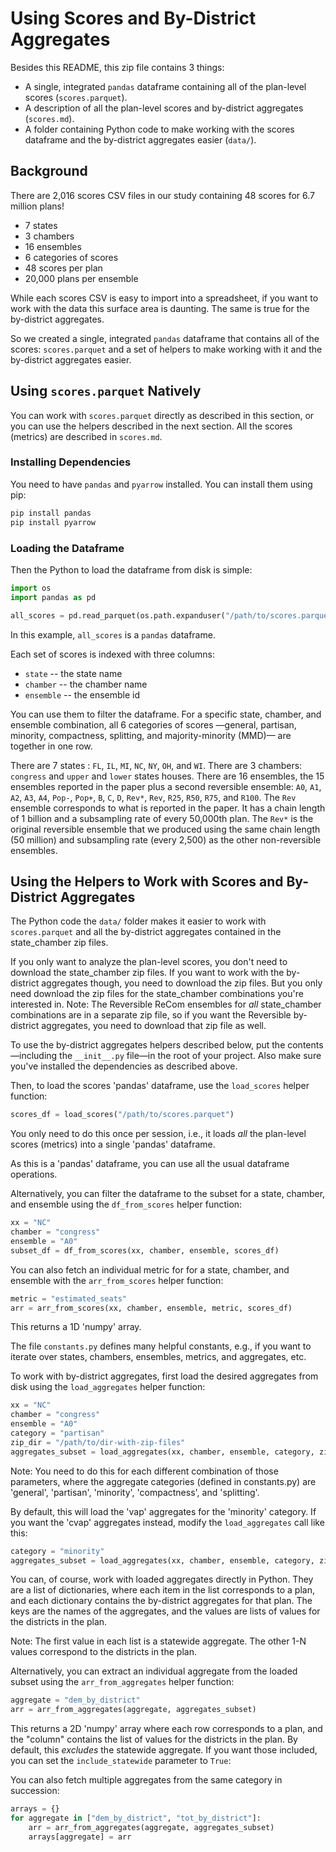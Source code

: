 # Using Scores and By-District Aggregates

Besides this README, this zip file contains 3 things:

-   A single, integrated `pandas` dataframe containing all of the plan-level scores (`scores.parquet`).
-   A description of all the plan-level scores and by-district aggregates (`scores.md`).
-   A folder containing Python code to make working with the scores dataframe and 
    the by-district aggregates easier (`data/`).

## Background

There are 2,016 scores CSV files in our study containing 48 scores for 6.7 million plans!

- 7 states
- 3 chambers
- 16 ensembles  
- 6 categories of scores 
- 48 scores per plan
- 20,000 plans per ensemble

While each scores CSV is easy to import into a spreadsheet, if you want to work with the data
this surface area is daunting. The same is true for the by-district aggregates.

So we created a single, integrated `pandas` dataframe that contains all of the scores: `scores.parquet` and
a set of helpers to make working with it and the by-district aggregates easier.

## Using `scores.parquet` Natively

You can work with `scores.parquet` directly as described in this section, or
you can use the helpers described in the next section.
All the scores (metrics) are described in `scores.md`.

### Installing Dependencies

You need to have `pandas` and `pyarrow` installed. You can install them using pip:

```bash
pip install pandas
pip install pyarrow
```

### Loading the Dataframe

Then the Python to load the dataframe from disk is simple:

```python
import os
import pandas as pd

all_scores = pd.read_parquet(os.path.expanduser("/path/to/scores.parquet"))
```

In this example, `all_scores` is a `pandas` dataframe.

Each set of scores is indexed with three columns:

- `state` -- the state name
- `chamber` -- the chamber name
- `ensemble` -- the ensemble id

You can use them to filter the dataframe.
For a specific state, chamber, and ensemble combination, all 6 categories of scores 
&mdash;general, partisan, minority, compactness, splitting, and majority-minority (MMD)&mdash;
are together in one row.

There are 7 states : `FL`, `IL`, `MI`, `NC`, `NY`, `OH`, and `WI`.
There are 3 chambers: `congress` and `upper` and `lower` states houses.
There are 16 ensembles, the 15 ensembles reported in the paper plus a second reversible ensemble:
`A0`, `A1`, `A2`, `A3`, `A4`, `Pop-`, `Pop+`, `B`, `C`, `D`, `Rev*`, `Rev`, `R25`, `R50`, `R75`, and `R100`.
The `Rev` ensemble corresponds to what is reported in the paper.
It has a chain length of 1 billion and a subsampling rate of every 50,000th plan.
The `Rev*` is the original reversible ensemble that we produced using the same chain length (50 million) 
and subsampling rate (every 2,500) as the other non-reversible ensembles.

## Using the Helpers to Work with Scores and By-District Aggregates

The Python code the `data/` folder makes it easier to work with `scores.parquet` and 
all the by-district aggregates contained in the state_chamber zip files. 

If you only want to analyze the plan-level scores, you don't need to download the state_chamber zip files.
If you want to work with the by-district aggregates though, you need to download the zip files.
But you only need download the zip files for the state_chamber combinations you're interested in.
Note: The Reversible ReCom ensembles for *all* state_chamber combinations are in a separate zip file,
so if you want the Reversible by-district aggregates, you need to download that zip file as well.

To use the by-district aggregates helpers described below, put the contents
&mdash;including the `__init__.py` file&mdash;in the root of your project. 
Also make sure you've installed the dependencies as described above.

Then, to load the scores 'pandas' dataframe, use the `load_scores` helper function:

```python
scores_df = load_scores("/path/to/scores.parquet")
```

You only need to do this once per session, i.e., it loads *all* the
plan-level scores (metrics) into a single 'pandas' dataframe.

As this is a 'pandas' dataframe, you can use all the usual dataframe operations. 

Alternatively, you can filter the dataframe to the subset for a state, chamber, and
ensemble using the `df_from_scores` helper function:

```python
xx = "NC"
chamber = "congress"
ensemble = "A0"
subset_df = df_from_scores(xx, chamber, ensemble, scores_df)
```

You can also fetch an individual metric for for a state, chamber, and
ensemble with the `arr_from_scores` helper function:

```python
metric = "estimated_seats"
arr = arr_from_scores(xx, chamber, ensemble, metric, scores_df)
```

This returns a 1D 'numpy' array.

The file `constants.py` defines many helpful constants, e.g.,
if you want to iterate over states, chambers, ensembles, metrics, and
aggregates, etc.

To work with by-district aggregates, first load the desired aggregates
from disk using the `load_aggregates` helper function:

```python
xx = "NC"
chamber = "congress"
ensemble = "A0"
category = "partisan"
zip_dir = "/path/to/dir-with-zip-files"
aggregates_subset = load_aggregates(xx, chamber, ensemble, category, zip_dir)
```

Note: You need to do this for each different combination of those parameters, 
where the aggregate categories (defined in constants.py) are 'general', 'partisan',
'minority', 'compactness', and 'splitting'.

By default, this will load the 'vap' aggregates for the 'minority' category.
If you want the 'cvap' aggregates instead, modify the `load_aggregates` call like this:

```python
category = "minority"
aggregates_subset = load_aggregates(xx, chamber, ensemble, category, zip_dir, minority_dataset="cvap")
```

You can, of course, work with loaded aggregates directly in Python. 
They are a list of dictionaries, where each item in the list corresponds to a plan, and 
each dictionary contains the by-district aggregates for that plan. 
The keys are the names of the aggregates, and the values are lists of values for the districts in the plan.

Note: The first value in each list is a statewide aggregate. The other 1-N values
correspond to the districts in the plan.

Alternatively, you can extract an individual aggregate from the loaded subset 
using the `arr_from_aggregates` helper function:

```python
aggregate = "dem_by_district"
arr = arr_from_aggregates(aggregate, aggregates_subset)
```

This returns a 2D 'numpy' array where each row corresponds to a plan, and the "column"
contains the list of values for the districts in the plan. By default, this *excludes*
the statewide aggregate. If you want those included, you can set the `include_statewide`
parameter to `True`:

You can also fetch multiple aggregates from the same category in succession:

```python
arrays = {}
for aggregate in ["dem_by_district", "tot_by_district"]:
    arr = arr_from_aggregates(aggregate, aggregates_subset)
    arrays[aggregate] = arr
```